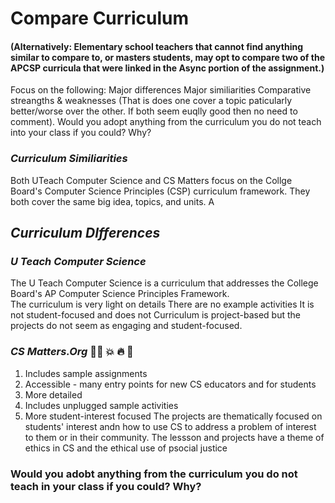 # Compare Curriculum

#### (Alternatively: Elementary school teachers that cannot find anything similar to compare to, or masters students, may opt to compare two of the APCSP curricula that were linked in the Async portion of the assignment.)

Focus on the following:
Major differences
Major similiarities
Comparative streangths & weaknesses (That is does one cover a topic paticularly better/worse over the other. If both seem euqlly good then no need to comment).
Would you adopt anything from the curriculum you do not teach into your class if you could? Why?

### *Curriculum Similiarities* 
Both UTeach Computer Science and CS Matters focus on the Collge Board's Computer Science Principles (CSP) curriculum framework. They both cover the same big idea, topics, and units. A 


## *Curriculum DIfferences*
### *U Teach Computer Science* 
The U Teach Computer Science is a curriculum that addresses the College Board's AP Computer Science Principles Framework.  
The curriculum is very light on details
There are no example activities
It is not student-focused and does not 
Curriculum is project-based but the projects do not seem as engaging and student-focused.

### *CS Matters.Org* 👏🏾 💥 🔥 💝
1. Includes sample assignments
2. Accessible - many entry points for new CS educators and for students
3. More detailed
4. Includes unplugged sample activities
5. More student-interest focused
The projects are thematically focused on students' interest andn how to use CS to address a problem of interest to them or in their community.
The lessson and projects have a theme of ethics in CS  and the ethical use of psocial justice 

### Would you adobt anything from the curriculum you do not teach in your class if you could? Why?
